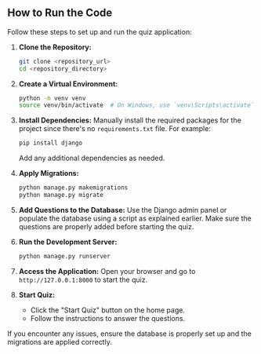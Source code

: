 ## How to Run the Code

Follow these steps to set up and run the quiz application:

1. **Clone the Repository:**

   ```bash
   git clone <repository_url>
   cd <repository_directory>
   ```

2. **Create a Virtual Environment:**

   ```bash
   python -m venv venv
   source venv/bin/activate  # On Windows, use `venv\Scripts\activate`
   ```

3. **Install Dependencies:**
   Manually install the required packages for the project since there's no `requirements.txt` file. For example:

   ```bash
   pip install django
   ```

   Add any additional dependencies as needed.

4. **Apply Migrations:**

   ```bash
   python manage.py makemigrations
   python manage.py migrate
   ```

5. **Add Questions to the Database:**
   Use the Django admin panel or populate the database using a script as explained earlier. Make sure the questions are properly added before starting the quiz.

6. **Run the Development Server:**

   ```bash
   python manage.py runserver
   ```

7. **Access the Application:**
   Open your browser and go to `http://127.0.0.1:8000` to start the quiz.

8. **Start Quiz:**

   - Click the "Start Quiz" button on the home page.
   - Follow the instructions to answer the questions.

If you encounter any issues, ensure the database is properly set up and the migrations are applied correctly.
